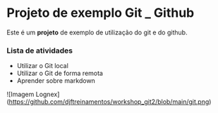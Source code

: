 # Projeto de exemplo Git _ Github

Este é um **projeto** de exemplo de utilização do git e do github.

### Lista de atividades
- Utilizar o Git local
- Utilizar o Git de forma remota
- Aprender sobre markdown

![Imagem Lognex]
(https://github.com/djftreinamentos/workshop_git2/blob/main/git.png)